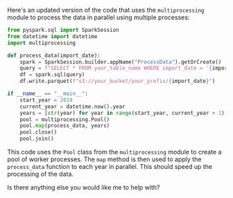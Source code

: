Here's an updated version of the code that uses the `multiprocessing` module to process the data in parallel using multiple processes:

```python
from pyspark.sql import SparkSession
from datetime import datetime
import multiprocessing

def process_data(import_date):
    spark = SparkSession.builder.appName("ProcessData").getOrCreate()
    query = f"SELECT * FROM your_table_name WHERE import_date = '{import_date}'"
    df = spark.sql(query)
    df.write.parquet(f"s3://your_bucket/your_prefix/{import_date}")

if __name__ == "__main__":
    start_year = 2019
    current_year = datetime.now().year
    years = [str(year) for year in range(start_year, current_year + 1)]
    pool = multiprocessing.Pool()
    pool.map(process_data, years)
    pool.close()
    pool.join()
```

This code uses the `Pool` class from the `multiprocessing` module to create a pool of worker processes. The `map` method is then used to apply the `process_data` function to each year in parallel. This should speed up the processing of the data.

Is there anything else you would like me to help with?
